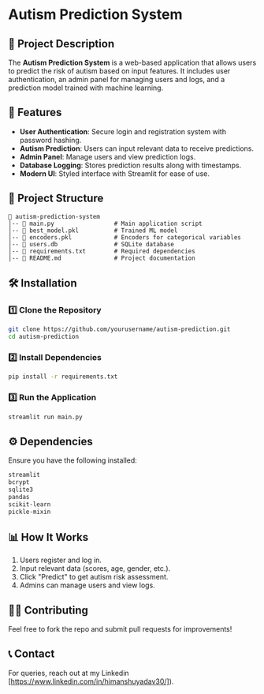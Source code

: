 # Autism Prediction System

## 📌 Project Description
The **Autism Prediction System** is a web-based application that allows users to predict the risk of autism based on input features. It includes user authentication, an admin panel for managing users and logs, and a prediction model trained with machine learning.

## 🚀 Features
- **User Authentication**: Secure login and registration system with password hashing.
- **Autism Prediction**: Users can input relevant data to receive predictions.
- **Admin Panel**: Manage users and view prediction logs.
- **Database Logging**: Stores prediction results along with timestamps.
- **Modern UI**: Styled interface with Streamlit for ease of use.

## 📂 Project Structure
```
📁 autism-prediction-system
│-- 📄 main.py                 # Main application script
│-- 📄 best_model.pkl          # Trained ML model
│-- 📄 encoders.pkl            # Encoders for categorical variables
│-- 📄 users.db                # SQLite database
│-- 📄 requirements.txt        # Required dependencies
│-- 📄 README.md               # Project documentation
```

## 🛠️ Installation
### 1️⃣ Clone the Repository
```bash
git clone https://github.com/yourusername/autism-prediction.git
cd autism-prediction
```

### 2️⃣ Install Dependencies
```bash
pip install -r requirements.txt
```

### 3️⃣ Run the Application
```bash
streamlit run main.py
```

## ⚙️ Dependencies
Ensure you have the following installed:
```txt
streamlit
bcrypt
sqlite3
pandas
scikit-learn
pickle-mixin
```

## 📊 How It Works
1. Users register and log in.
2. Input relevant data (scores, age, gender, etc.).
3. Click "Predict" to get autism risk assessment.
4. Admins can manage users and view logs.

## 👨‍💻 Contributing
Feel free to fork the repo and submit pull requests for improvements!

## 📞 Contact
For queries, reach out at my Linkedin [https://www.linkedin.com/in/himanshuyadav30/]).

